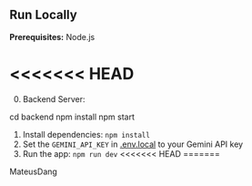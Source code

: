 
## Run Locally

**Prerequisites:**  Node.js

<<<<<<< HEAD
=======
0. Backend Server:

cd backend
npm install
npm start


1. Install dependencies:
   `npm install`
2. Set the `GEMINI_API_KEY` in [.env.local](.env.local) to your Gemini API key
3. Run the app:
   `npm run dev`
<<<<<<< HEAD
=======

MateusDang

